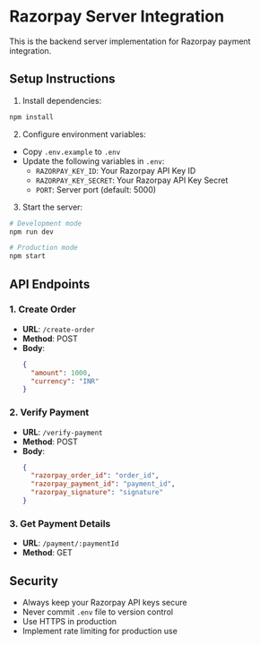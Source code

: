# Razorpay Server Integration

This is the backend server implementation for Razorpay payment integration.

## Setup Instructions

1. Install dependencies:
```bash
npm install
```

2. Configure environment variables:
- Copy `.env.example` to `.env`
- Update the following variables in `.env`:
  - `RAZORPAY_KEY_ID`: Your Razorpay API Key ID
  - `RAZORPAY_KEY_SECRET`: Your Razorpay API Key Secret
  - `PORT`: Server port (default: 5000)

3. Start the server:
```bash
# Development mode
npm run dev

# Production mode
npm start
```

## API Endpoints

### 1. Create Order
- **URL**: `/create-order`
- **Method**: POST
- **Body**:
  ```json
  {
    "amount": 1000,
    "currency": "INR"
  }
  ```

### 2. Verify Payment
- **URL**: `/verify-payment`
- **Method**: POST
- **Body**:
  ```json
  {
    "razorpay_order_id": "order_id",
    "razorpay_payment_id": "payment_id",
    "razorpay_signature": "signature"
  }
  ```

### 3. Get Payment Details
- **URL**: `/payment/:paymentId`
- **Method**: GET

## Security
- Always keep your Razorpay API keys secure
- Never commit `.env` file to version control
- Use HTTPS in production
- Implement rate limiting for production use
